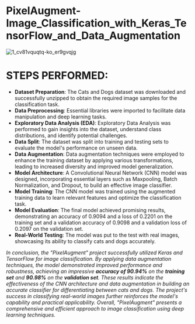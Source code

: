 # PixelAugment-Image_Classification_with_Keras_TensorFlow_and_Data_Augmentation

![1_cv81vquqtq-ko_er9gvqjg](https://github.com/shubham19nijwala/PixelAugment-Image_Classification_with_Keras_TensorFlow_and_Data_Augmentation/assets/130289158/8472a389-bc53-44f2-8c78-9649aa667696)

# STEPS PERFORMED:
* **Dataset Preparation**: The Cats and Dogs dataset was downloaded and successfully unzipped to obtain the required image samples for the classification task.
* **Data Preprocessing**: Essential libraries were imported to facilitate data manipulation and deep learning tasks.
* **Exploratory Data Analysis (EDA)**: Exploratory Data Analysis was performed to gain insights into the dataset, understand class distributions, and identify potential challenges.
* **Data Split**: The dataset was split into training and testing sets to evaluate the model's performance on unseen data.
* **Data Augmentation**: Data augmentation techniques were employed to enhance the training dataset by applying various transformations, leading to increased diversity and improved model generalization.
* **Model Architecture**: A Convolutional Neural Network (CNN) model was designed, incorporating essential layers such as Maxpooling, Batch Normalization, and Dropout, to build an effective image classifier.
* **Model Training**: The CNN model was trained using the augmented training data to learn relevant features and optimize the classification task.
* **Model Evaluation**: The final model achieved promising results, demonstrating an accuracy of 0.9094 and a loss of 0.2201 on the training set and a validation accuracy of 0.9098 and a validation loss of 0.2097 on the validation set.
* **Real-World Testing**: The model was put to the test with real images, showcasing its ability to classify cats and dogs accurately.


*In conclusion, the "PixelAugment" project successfully utilized Keras and TensorFlow for image classification. By applying data augmentation techniques, the model demonstrated improved performance and robustness, achieving an impressive **accuracy of 90.94%** on the **training set** and **90.98%** on the **validation set**. These results indicate the effectiveness of the CNN architecture and data augmentation in building an accurate classifier for differentiating between cats and dogs. The project's success in classifying real-world images further reinforces the model's capability and practical applicability. Overall, "PixelAugment" presents a comprehensive and efficient approach to image classification using deep learning techniques.*
